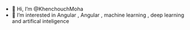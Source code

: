 - 👋 Hi, I’m @KhenchouchMoha
- 👀 I’m interested in Angular , Angular  , machine learning , deep learning and artifical inteligence


<!---
KhenchouchMoha/KhenchouchMoha is a ✨ special ✨ repository because its `README.md` (this file) appears on your GitHub profile.
You can click the Preview link to take a look at your changes.
--->
